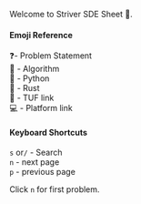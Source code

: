 Welcome to Striver SDE Sheet 🤗. 

 
#### Emoji Reference
❓- Problem Statement  
🧠 - Algorithm  
🐍 - Python  
🦀 - Rust  
📘 - TUF link  
💻 - Platform link

#### Keyboard Shortcuts
`s` or`/` - Search  
`n` - next page  
`p` - previous page  

Click `n` for first problem.